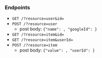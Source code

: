 ### Endpoints

* `GET /?resource=user&id=`
* `POST /?resource=user`
    * post body: `{"name": , "googleId": }`
* `GET /?resource=item&id=`
* `GET /?resource=item&userId=`
* `POST /?resource=item`
    * post body: `{"value": , "userId": }`